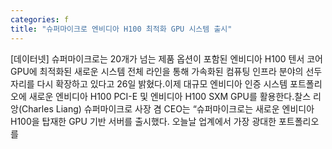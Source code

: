 ```yaml
---
categories: f
title: "슈퍼마이크로 엔비디아 H100 최적화 GPU 시스템 출시"
---
```

[데이터넷] 슈퍼마이크로는 20개가 넘는 제품 옵션이 포함된 엔비디아 H100 텐서 코어 GPU에 최적화된 새로운 시스템 전체 라인을 통해 가속화된 컴퓨팅 인프라 분야의 선두 자리를 다시 확장하고 있다고 26일 밝혔다.이제 대규모 엔비디아 인증 시스템 포트폴리오에 새로운 엔비디아 H100 PCI-E 및 엔비디아 H100 SXM GPU를 활용한다.찰스 리앙(Charles Liang) 슈퍼마이크로 사장 겸 CEO는 “슈퍼마이크로는 새로운 엔비디아 H100을 탑재한 GPU 기반 서버를 출시했다. 오늘날 업계에서 가장 광대한 포트폴리오를